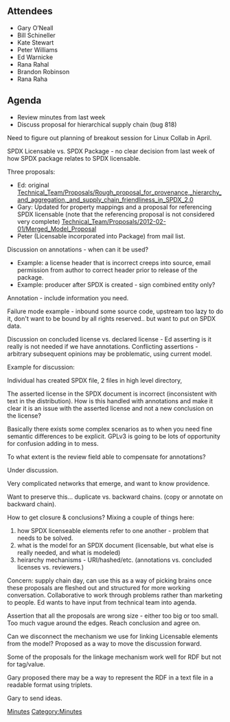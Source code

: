 ## Attendees

  - Gary O’Neall
  - Bill Schineller
  - Kate Stewart
  - Peter Williams
  - Ed Warnicke
  - Rana Rahal
  - Brandon Robinson
  - Rana Raha

## Agenda

  - Review minutes from last week
  - Discuss proposal for hierarchical supply chain (bug 818)

Need to figure out planning of breakout session for Linux Collab in
April.

SPDX Licensable vs. SPDX Package - no clear decision from last week of
how SPDX package relates to SPDX licensable.

Three proposals:

  - Ed: original
    [Technical\_Team/Proposals/Rough\_proposal\_for\_provenance,\_hierarchy\_and\_aggregation,\_and\_supply\_chain\_friendliness\_in\_SPDX\_2.0](Technical_Team/Proposals/Rough_proposal_for_provenance,_hierarchy_and_aggregation,_and_supply_chain_friendliness_in_SPDX_2.0 "wikilink")
  - Gary: Updated for property mappings and a proposal for referencing
    SPDX licensable (note that the referencing proposal is not
    considered very complete)
    [Technical\_Team/Proposals/2012-02-01/Merged\_Model\_Proposal](Technical_Team/Proposals/2012-02-01/Merged_Model_Proposal "wikilink")
  - Peter (Licensable incorporated into Package) from mail list.

Discussion on annotations - when can it be used?

  - Example: a license header that is incorrect creeps into source,
    email permission from author to correct header prior to release of
    the package.
  - Example: producer after SPDX is created - sign combined entity only?

Annotation - include information you need.

Failure mode example - inbound some source code, upstream too lazy to do
it, don't want to be bound by all rights reserved.. but want to put on
SPDX data.

Discussion on concluded license vs. declared license - Ed asserting is
it really is not needed if we have annotations. Conflicting assertions -
arbitrary subsequent opinions may be problematic, using current model.

Example for discussion:

Individual has created SPDX file, 2 files in high level directory,

The asserted license in the SPDX document is incorrect (inconsistent
with text in the distribution). How is this handled with annotations and
make it clear it is an issue with the asserted license and not a new
conclusion on the license?

Basically there exists some complex scenarios as to when you need fine
semantic differences to be explicit. GPLv3 is going to be lots of
opportunity for confusion adding in to mess.

To what extent is the review field able to compensate for annotations?

Under discussion.

Very complicated networks that emerge, and want to know providence.

Want to preserve this... duplicate vs. backward chains. (copy or
annotate on backward chain).

How to get closure & conclusions? Mixing a couple of things here:

1.  how SPDX licenseable elements refer to one another - problem that
    needs to be solved.
2.  what is the model for an SPDX document (licensable, but what else is
    really needed, and what is modeled)
3.  heirarchy mechanisms - URI/hashed/etc. (annotations vs. concluded
    licenses vs. reviewers.)

Concern: supply chain day, can use this as a way of picking brains once
these proposals are fleshed out and structured for more working
conversation. Collaborative to work through problems rather than
marketing to people. Ed wants to have input from technical team into
agenda.

Assertion that all the proposals are wrong size - either too big or too
small. Too much vague around the edges. Reach conclusion and agree on.

Can we disconnect the mechanism we use for linking Licensable elements
from the model? Proposed as a way to move the discussion forward.

Some of the proposals for the linkage mechanism work well for RDF but
not for tag/value.

Gary proposed there may be a way to represent the RDF in a text file in
a readable format using triplets.

Gary to send ideas.

[Minutes](Category:Technical "wikilink")
[Category:Minutes](Category:Minutes "wikilink")
